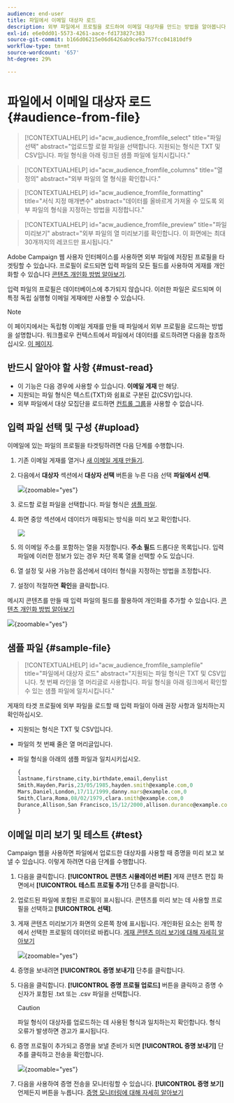 ```yaml
---
audience: end-user
title: 파일에서 이메일 대상자 로드
description: 외부 파일에서 프로필을 로드하여 이메일 대상자를 만드는 방법을 알아봅니다
exl-id: e6e0dd01-5573-4261-aace-fd173827c383
source-git-commit: b166d06215e06d6426ab9ce9a757fcc041810df9
workflow-type: tm+mt
source-wordcount: '657'
ht-degree: 29%

---
```


# 파일에서 이메일 대상자 로드 {#audience-from-file}

>[!CONTEXTUALHELP]
>id="acw_audience_fromfile_select"
>title="파일 선택"
>abstract="업로드할 로컬 파일을 선택합니다. 지원되는 형식은 TXT 및 CSV입니다. 파일 형식을 아래 링크된 샘플 파일에 일치시킵니다."

>[!CONTEXTUALHELP]
>id="acw_audience_fromfile_columns"
>title="열 정의"
>abstract="외부 파일의 열 형식을 확인합니다."

>[!CONTEXTUALHELP]
>id="acw_audience_fromfile_formatting"
>title="서식 지정 매개변수"
>abstract="데이터를 올바르게 가져올 수 있도록 외부 파일의 형식을 지정하는 방법을 지정합니다."

>[!CONTEXTUALHELP]
>id="acw_audience_fromfile_preview"
>title="파일 미리보기"
>abstract="외부 파일의 열 미리보기를 확인합니다. 이 화면에는 최대 30개까지의 레코드만 표시됩니다."

Adobe Campaign 웹 사용자 인터페이스를 사용하면 외부 파일에 저장된 프로필을 타겟팅할 수 있습니다. 프로필이 로드되면 입력 파일의 모든 필드를 사용하여 게재를 개인화할 수 있습니다 [콘텐츠 개인화 방법 알아보기](../personalization/personalize.md).

입력 파일의 프로필은 데이터베이스에 추가되지 않습니다. 이러한 파일은 로드되며 이 특정 독립 실행형 이메일 게재에만 사용할 수 있습니다.

>[!NOTE]
>
>이 페이지에서는 독립형 이메일 게재를 만들 때 파일에서 외부 프로필을 로드하는 방법을 설명합니다. 워크플로우 컨텍스트에서 파일에서 데이터를 로드하려면 다음을 참조하십시오. [이 페이지](../workflows/activities/load-file.md).

## 반드시 알아야 할 사항 {#must-read}

* 이 기능은 다음 경우에 사용할 수 있습니다. **이메일 게재** 만 해당.
* 지원되는 파일 형식은 텍스트(TXT)와 쉼표로 구분된 값(CSV)입니다.
* 외부 파일에서 대상 모집단을 로드하면 [컨트롤 그룹](control-group.md)을 사용할 수 없습니다.

## 입력 파일 선택 및 구성 {#upload}

이메일에 있는 파일의 프로필을 타겟팅하려면 다음 단계를 수행합니다.

1. 기존 이메일 게재를 열거나 [새 이메일 게재 만들기](../email/create-email.md).
1. 다음에서 **대상자** 섹션에서 **대상자 선택** 버튼을 누른 다음 선택 **파일에서 선택**.

   ![](assets/select-from-file.png){zoomable=&quot;yes&quot;}

1. 로드할 로컬 파일을 선택합니다. 파일 형식은 [샘플 파일](#sample-file).
1. 화면 중앙 섹션에서 데이터가 매핑되는 방식을 미리 보고 확인합니다.

   ![](assets/select-from-file-map.png)

1. 의 이메일 주소를 포함하는 열을 지정합니다. **주소 필드** 드롭다운 목록입니다. 입력 파일에 이러한 정보가 있는 경우 차단 목록 열을 선택할 수도 있습니다.
1. 열 설정 및 사용 가능한 옵션에서 데이터 형식을 지정하는 방법을 조정합니다.
1. 설정이 적절하면 **확인**&#x200B;을 클릭합니다.

메시지 콘텐츠를 만들 때 입력 파일의 필드를 활용하여 개인화를 추가할 수 있습니다. [콘텐츠 개인화 방법 알아보기](../personalization/personalize.md)

![](assets/select-external-perso.png){zoomable=&quot;yes&quot;}

## 샘플 파일 {#sample-file}

>[!CONTEXTUALHELP]
>id="acw_audience_fromfile_samplefile"
>title="파일에서 대상자 로드"
>abstract="지원되는 파일 형식은 TXT 및 CSV입니다. 첫 번째 라인을 열 머리글로 사용합니다. 파일 형식을 아래 링크에서 확인할 수 있는 샘플 파일에 일치시킵니다."

게재의 타겟 프로필에 외부 파일을 로드할 때 입력 파일이 아래 권장 사항과 일치하는지 확인하십시오.

* 지원되는 형식은 TXT 및 CSV입니다.
* 파일의 첫 번째 줄은 열 머리글입니다.
* 파일 형식을 아래의 샘플 파일과 일치시키십시오.

  ```javascript
  {
  lastname,firstname,city,birthdate,email,denylist
  Smith,Hayden,Paris,23/05/1985,hayden.smith@example.com,0
  Mars,Daniel,London,17/11/1999,danny.mars@example.com,0
  Smith,Clara,Roma,08/02/1979,clara.smith@example.com,0
  Durance,Allison,San Francisco,15/12/2000,allison.durance@example.com,1
  }
  ```

## 이메일 미리 보기 및 테스트 {#test}

Campaign 웹을 사용하면 파일에서 업로드한 대상자를 사용할 때 증명을 미리 보고 보낼 수 있습니다. 이렇게 하려면 다음 단계를 수행합니다.

1. 다음을 클릭합니다. **[!UICONTROL 콘텐츠 시뮬레이션 버튼]** 게재 콘텐츠 편집 화면에서 **[!UICONTROL 테스트 프로필 추가]** 단추를 클릭합니다.

1. 업로드된 파일에 포함된 프로필이 표시됩니다. 콘텐츠를 미리 보는 데 사용할 프로필을 선택하고 **[!UICONTROL 선택]**.

1. 게재 콘텐츠 미리보기가 화면의 오른쪽 창에 표시됩니다. 개인화된 요소는 왼쪽 창에서 선택한 프로필의 데이터로 바뀝니다. [게재 콘텐츠 미리 보기에 대해 자세히 알아보기](../preview-test/preview-content.md)

   ![](assets/file-upload-preview.png){zoomable=&quot;yes&quot;}

1. 증명을 보내려면 **[!UICONTROL 증명 보내기]** 단추를 클릭합니다.

1. 다음을 클릭합니다. **[!UICONTROL 증명 프로필 업로드]** 버튼을 클릭하고 증명 수신자가 포함된 .txt 또는 .csv 파일을 선택합니다.

   >[!CAUTION]
   >
   >파일 형식이 대상자를 업로드하는 데 사용된 형식과 일치하는지 확인합니다. 형식 오류가 발생하면 경고가 표시됩니다.

1. 증명 프로필이 추가되고 증명을 보낼 준비가 되면 **[!UICONTROL 증명 보내기]** 단추를 클릭하고 전송을 확인합니다.

   ![](assets/file-upload-test.png){zoomable=&quot;yes&quot;}

1. 다음을 사용하여 증명 전송을 모니터링할 수 있습니다. **[!UICONTROL 증명 보기]** 언제든지 버튼을 누릅니다. [증명 모니터링에 대해 자세히 알아보기](../preview-test/test-deliveries.md#access-test-deliveries)
